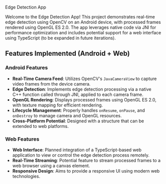 Edge Detection App

Welcome to the Edge Detection App! This project demonstrates real-time edge detection using OpenCV on an Android device, with processed frames rendered using OpenGL ES 2.0. The app leverages native code via JNI for performance optimization and includes potential support for a web interface using TypeScript (to be expanded in future iterations).

## Features Implemented (Android + Web)

### Android Features
- **Real-Time Camera Feed**: Utilizes OpenCV's `JavaCameraView` to capture video frames from the device camera.
- **Edge Detection**: Implements edge detection processing via a native C++ function called through JNI, applied to each camera frame.
- **OpenGL Rendering**: Displays processed frames using OpenGL ES 2.0, with texture mapping for efficient rendering.
- **Lifecycle Management**: Properly handles `onResume`, `onPause`, and `onDestroy` to manage camera and OpenGL resources.
- **Cross-Platform Potential**: Designed with a structure that can be extended to web platforms.

### Web Features 
- **Web Interface**: Planned integration of a TypeScript-based web application to view or control the edge detection process remotely.
- **Real-Time Streaming**: Potential feature to stream processed frames to a web browser using a canvas element.
- **Responsive Design**: Aims to provide a responsive UI using modern web technologies.
